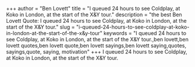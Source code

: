 +++
author = "Ben Lovett"
title = "I queued 24 hours to see Coldplay, at Koko in London, at the start of the X&Y tour."
description = "the best Ben Lovett Quote: I queued 24 hours to see Coldplay, at Koko in London, at the start of the X&Y tour."
slug = "i-queued-24-hours-to-see-coldplay-at-koko-in-london-at-the-start-of-the-x&y-tour"
keywords = "I queued 24 hours to see Coldplay, at Koko in London, at the start of the X&Y tour.,ben lovett,ben lovett quotes,ben lovett quote,ben lovett sayings,ben lovett saying,quotes, sayings,quote, saying, motivation"
+++
I queued 24 hours to see Coldplay, at Koko in London, at the start of the X&Y tour.
